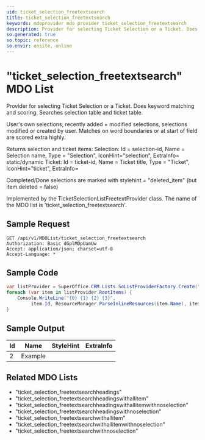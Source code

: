 ```yaml
---
uid: ticket_selection_freetextsearch
title: ticket_selection_freetextsearch
keywords: mdoprovider mdo provider ticket_selection_freetextsearch
description: Provider for selecting Ticket Selection or a Ticket. Does keyword matching and scoring. Searches selection table and ticket table.
so.generated: true
so.topic: reference
so.envir: onsite, online
---
```


# "ticket_selection_freetextsearch" MDO List
Provider for selecting Ticket Selection or a Ticket.
Does keyword matching and scoring. Searches selection table and ticket table.

User's own selections, recently added + modified selections, selections modified or created by user.
Matches on word boundaries or at start of field are scored extra highly.


Returns selection and ticket items:
Selection: Id = selection-id, Name = Selection name, Type = "Selection", IconHint="selection", ExtraInfo= static/dynamic
Ticket: Id = ticket-id, Name = Ticket title, Type = "Ticket", IconHint="ticket", ExtraInfo=


Completed/Done selections are marked with stylehint = "deleted_item" (but item.deleted = false)

Implemented by the <see cref="T:SuperOffice.CRM.Lists.TicketSelectionListFreetextProvider">TicketSelectionListFreetextProvider</see> class.
The name of the MDO list is 'ticket_selection_freetextsearch'.




## Sample Request

```http!
GET /api/v1/MDOList/ticket_selection_freetextsearch
Authorization: Basic dGplMDpUamUw
Accept: application/json; charset=utf-8
Accept-Language: *

```

## Sample Code
```cs
var listProvider = SuperOffice.CRM.Lists.SoListProviderFactory.Create("ticket_selection_freetextsearch", forceFlatList: true);
foreach (var item in listProvider.RootItems) {
    Console.WriteLine("{0} {1} {2} {3}", 
         item.Id, ResourceManager.ParseInlineResources(item.Name), item.StyleHint, item.ExtraInfo);
}
```

## Sample Output

|Id   | Name  |StyleHint|ExtraInfo |
| --- | ----- | ------- | -------- |
| 2 | Example | | |


## Related MDO Lists

* "ticket_selection_freetextsearchheadings"
* "ticket_selection_freetextsearchheadingswithallitem"
* "ticket_selection_freetextsearchheadingswithallitemwithnoselection"
* "ticket_selection_freetextsearchheadingswithnoselection"
* "ticket_selection_freetextsearchwithallitem"
* "ticket_selection_freetextsearchwithallitemwithnoselection"
* "ticket_selection_freetextsearchwithnoselection"

